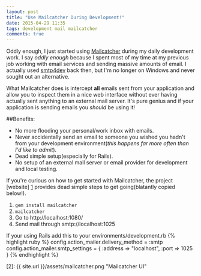 ```yaml
---
layout: post
title: "Use Mailcatcher During Development!"
date: 2015-04-29 11:35
tags: development mail mailcatcher
comments: true
---
```

Oddly enough, I just started using [Mailcatcher][0] during my daily
development work. I say *oddly enough* because I spent most of my time at my
previous job working with email services and sending massive amounts of email.
I actually used [smtp4dev][1] back then, but I'm no longer on Windows and never
sought out an alternative. 

What Mailcatcher does is intercept **all** emails sent from your application
and allow you to inspect them in a nice web interface without ever having
actually sent anything to an external mail server. It's pure genius and if your
application is sending emails you *should* be using it!

##Benefits:

- No more flooding your personal/work inbox with emails.
- Never accidentally send an email to someone you wished you hadn't from your
development environment(*this happens far more often than I'd like to admit*).
- Dead simple setup(especially for Rails).
- No setup of an external mail server or email provider for development and
local testing.

If you're curious on how to get started with Mailcatcher, the project [website]
[1] provides dead simple steps to get going(blatantly copied below!).

1. `gem install mailcatcher`
1. `mailcatcher`
1. Go to http://localhost:1080/
1. Send mail through smtp://localhost:1025

If your using Rails add this to your environments/development.rb
{% highlight ruby %}
config.action_mailer.delivery_method = :smtp
config.action_mailer.smtp_settings = { :address => "localhost", :port => 1025 }
{% endhighlight %}

[0]: http://mailcatcher.me/ "Mailcatcher"
[1]: http://smtp4dev.codeplex.com/ "smtp4dev"
[2]: {{ site.url }}/assets/mailcatcher.png "Mailcatcher UI"

